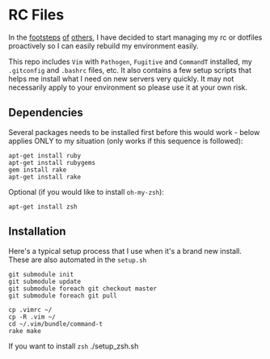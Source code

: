 RC Files
========

In the [footsteps](holman/dotfiles) [of](garybernhardt/dotfiles)
[others](ryanb/dotfiles), I have decided to start managing my rc or dotfiles
proactively so I can easily rebuild my environment easily.

This repo includes `Vim` with `Pathogen`, `Fugitive` and `CommandT` installed, 
my `.gitconfig` and `.bashrc` files, etc. It also contains a few setup 
scripts that helps me install what I need on new servers very quickly. It may 
not necessarily apply to your environment so please use it at your own risk.

Dependencies
------------
Several packages needs to be installed first before this would work - below 
applies ONLY to my situation (only works if this sequence is followed):

    apt-get install ruby
    apt-get install rubygems
    gem install rake
    apt-get install rake

Optional (if you would like to install `oh-my-zsh`):

    apt-get install zsh

Installation
------------
Here's a typical setup process that I use when it's a brand new install. These
are also automated in the `setup.sh`

    git submodule init
    git submodule update
    git submodule foreach git checkout master
    git submodule foreach git pull
    
    cp .vimrc ~/
    cp -R .vim ~/
    cd ~/.vim/bundle/command-t
    rake make

If you want to install `zsh`
    ./setup_zsh.sh
